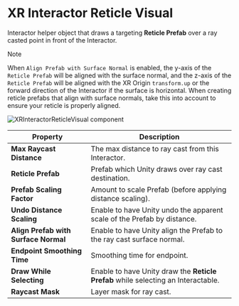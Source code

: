 # XR Interactor Reticle Visual

Interactor helper object that draws a targeting **Reticle Prefab** over a ray casted point in front of the Interactor.

> [!NOTE]
> When `Align Prefab with Surface Normal` is enabled, the y-axis of the `Reticle Prefab` will be aligned with the surface normal, and the z-axis of the `Reticle Prefab` will be aligned with the XR Origin `transform.up` or the forward direction of the Interactor if the surface is horizontal. When creating reticle prefabs that align with surface normals, take this into account to ensure your reticle is properly aligned.

![XRInteractorReticleVisual component](images/xr-interactor-reticle-visual.png)

| **Property** | **Description** |
|---|---|
| **Max Raycast Distance** | The max distance to ray cast from this Interactor. |
| **Reticle Prefab** | Prefab which Unity draws over ray cast destination. |
| **Prefab Scaling Factor** | Amount to scale Prefab (before applying distance scaling). |
| **Undo Distance Scaling** | Enable to have Unity undo the apparent scale of the Prefab by distance. |
| **Align Prefab with Surface Normal** | Enable to have Unity align the Prefab to the ray cast surface normal. |
| **Endpoint Smoothing Time** | Smoothing time for endpoint. |
| **Draw While Selecting** | Enable to have Unity draw the **Reticle Prefab** while selecting an Interactable. |
| **Raycast Mask** | Layer mask for ray cast. |
